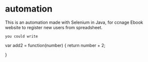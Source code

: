 # automation
This is an automation made with Selenium in Java, for ccnage Ebook website to register new users from spreadsheet.

``` you could write ```

var add2 = function(number) {
  return number + 2;
  
}
```
